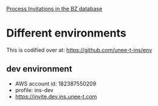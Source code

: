 [Process Invitations in the BZ database](https://github.com/unee-t/bugzilla-customisation/wiki/Process-Invitations-in-the-BZ-database)

# Different environments

This is codified over at: https://github.com/unee-t-ins/env

## dev environment

* AWS account id: 182387550209
* profile: ins-dev
* https://invite.dev.ins.unee-t.com
